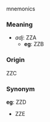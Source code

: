 mnemonics
### Meaning
+ _adj_: ZZA
    + __eg__: ZZB

### Origin

ZZC

### Synonym

__eg__: ZZD

+ ZZE


